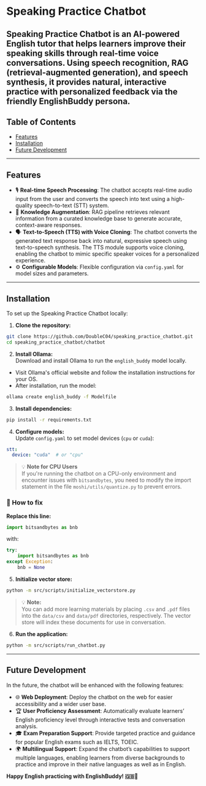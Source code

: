 # Speaking Practice Chatbot

**Speaking Practice Chatbot** is an AI-powered English tutor that helps learners improve their speaking skills through real-time voice conversations. Using **speech recognition**, **RAG (retrieval-augmented generation)**, and **speech synthesis**, it provides natural, interactive practice with personalized feedback via the friendly EnglishBuddy persona.
---

## Table of Contents

- [Features](#features)
- [Installation](#installation)
- [Future Development](#future-development)

---

## Features

- 🎙️ **Real-time Speech Processing**: The chatbot accepts real-time audio input from the user and converts the speech into text using a high-quality speech-to-text (STT) system.
- 📖 **Knowledge Augmentation**: RAG pipeline retrieves relevant information from a curated knowledge base to generate accurate, context-aware responses.
- 🗣️ **Text-to-Speech (TTS) with Voice Cloning**: The chatbot converts the generated text response back into natural, expressive speech using text-to-speech synthesis. The TTS module supports voice cloning, enabling the chatbot to mimic specific speaker voices for a personalized experience.
- ⚙️ **Configurable Models**: Flexible configuration via `config.yaml` for model sizes and parameters.

---

## Installation

To set up the Speaking Practice Chatbot locally:

1. **Clone the repository:**

```bash
git clone https://github.com/DoubleC04/speaking_practice_chatbot.git
cd speaking_practice_chatbot/chatbot
```

2. **Install Ollama:**  
Download and install Ollama to run the `english_buddy` model locally.

- Visit Ollama's official website and follow the installation instructions for your OS.
- After installation, run the model:

```bash
ollama create english_buddy -f Modelfile
```

3. **Install dependencies:**  

```bash
pip install -r requirements.txt
```

4. **Configure models:**  
Update `config.yaml` to set model devices (`cpu` or `cuda`):

```yaml
stt:
  device: "cuda"  # or "cpu"
```
> 💡 **Note for CPU Users**  
If you're running the chatbot on a CPU-only environment and encounter issues with `bitsandbytes`, you need to modify the import statement in the file `moshi/utils/quantize.py` to prevent errors.

### 🔧 How to fix

**Replace this line:**

```python
import bitsandbytes as bnb
```
with:

```python
try:
    import bitsandbytes as bnb
except Exception:
    bnb = None
```


5. **Initialize vector store:**

```bash
python -m src/scripts/initialize_vectorstore.py
```
> 💡 **Note:**  
You can add more learning materials by placing `.csv` and `.pdf` files into the `data/csv` and `data/pdf` directories, respectively. The vector store will index these documents for use in conversation.

6. **Run the application:**

```bash
python -m src/scripts/run_chatbot.py
```

---

## Future Development
In the future, the chatbot will be enhanced with the following features:
- 🌐 **Web Deployment**: Deploy the chatbot on the web for easier accessibility and a wider user base.
- 🏆 **User Proficiency Assessment**: Automatically evaluate learners’ English proficiency level through interactive tests and conversation analysis.
- 🎓 **Exam Preparation Support**: Provide targeted practice and guidance for popular English exams such as IELTS, TOEIC.
- 🌍 **Multilingual Support**: Expand the chatbot’s capabilities to support multiple languages, enabling learners from diverse backgrounds to practice and improve in their native languages as well as in English.


**Happy English practicing with EnglishBuddy! 🇬🇧🧠**


